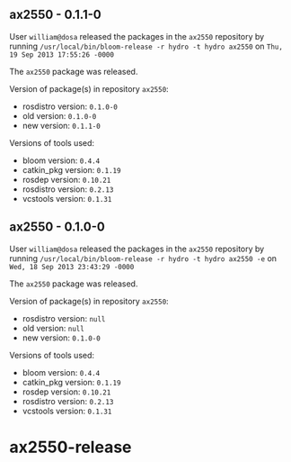 ## ax2550 - 0.1.1-0

User `william@dosa` released the packages in the `ax2550` repository by running `/usr/local/bin/bloom-release -r hydro -t hydro ax2550` on `Thu, 19 Sep 2013 17:55:26 -0000`

The `ax2550` package was released.

Version of package(s) in repository `ax2550`:
- rosdistro version: `0.1.0-0`
- old version: `0.1.0-0`
- new version: `0.1.1-0`

Versions of tools used:
- bloom version: `0.4.4`
- catkin_pkg version: `0.1.19`
- rosdep version: `0.10.21`
- rosdistro version: `0.2.13`
- vcstools version: `0.1.31`


## ax2550 - 0.1.0-0

User `william@dosa` released the packages in the `ax2550` repository by running `/usr/local/bin/bloom-release -r hydro -t hydro ax2550 -e` on `Wed, 18 Sep 2013 23:43:29 -0000`

The `ax2550` package was released.

Version of package(s) in repository `ax2550`:
- rosdistro version: `null`
- old version: `null`
- new version: `0.1.0-0`

Versions of tools used:
- bloom version: `0.4.4`
- catkin_pkg version: `0.1.19`
- rosdep version: `0.10.21`
- rosdistro version: `0.2.13`
- vcstools version: `0.1.31`


ax2550-release
==============

